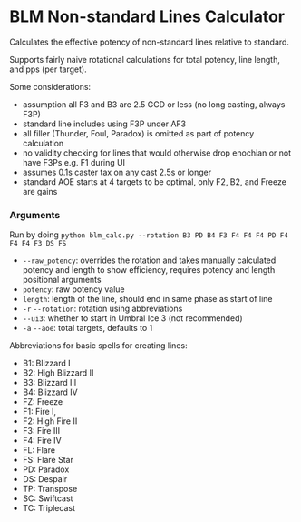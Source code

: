 # BLM Non-standard Lines Calculator

Calculates the effective potency of non-standard lines relative to standard.

Supports fairly naive rotational calculations for total potency, line length, and pps (per target).

Some considerations:
- assumption all F3 and B3 are 2.5 GCD or less (no long casting, always F3P)
- standard line includes using F3P under AF3
- all filler (Thunder, Foul, Paradox) is omitted as part of potency calculation
- no validity checking for lines that would otherwise drop enochian or not have F3Ps e.g. F1 during UI
- assumes 0.1s caster tax on any cast 2.5s or longer
- standard AOE starts at 4 targets to be optimal, only F2, B2, and Freeze are gains

### Arguments

Run by doing `python blm_calc.py --rotation B3 PD B4 F3 F4 F4 F4 PD F4 F4 F4 F3 DS FS`

- `--raw_potency`: overrides the rotation and takes manually calculated potency and length to show efficiency, requires potency and length positional arguments
- `potency`: raw potency value
- `length`: length of the line, should end in same phase as start of line
- `-r` `--rotation`: rotation using abbreviations
- `--ui3`: whether to start in Umbral Ice 3 (not recommended)
- `-a` `--aoe`: total targets, defaults to 1

Abbreviations for basic spells for creating lines:

- B1: Blizzard I
- B2: High Blizzard II
- B3: Blizzard III 
- B4: Blizzard IV
- FZ: Freeze
- F1: Fire I, 
- F2: High Fire II
- F3: Fire III
- F4: Fire IV
- FL: Flare
- FS: Flare Star
- PD: Paradox
- DS: Despair
- TP: Transpose
- SC: Swiftcast
- TC: Triplecast
